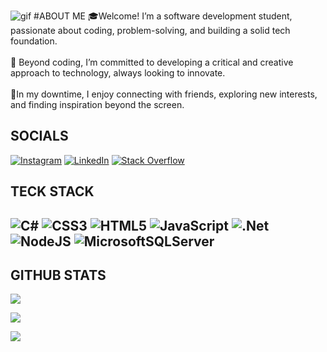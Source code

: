 ![gif](https://github.com/user-attachments/assets/10ad3ecf-e298-46cd-ab9c-f613be590f88)
#ABOUT ME
🎓Welcome! I’m a software development student, passionate about coding, problem-solving, and building a solid tech foundation.<br><br>🎯 Beyond coding, I’m committed to developing a critical and creative approach to technology, always looking to innovate.<br><br>💎In my downtime, I enjoy connecting with friends, exploring new interests, and finding inspiration beyond the screen.

## SOCIALS
[![Instagram](https://img.shields.io/badge/Instagram-%23E4405F.svg?logo=Instagram&logoColor=white)](https://instagram.com/nataliboevaa) [![LinkedIn](https://img.shields.io/badge/LinkedIn-%230077B5.svg?logo=linkedin&logoColor=white)](https://linkedin.com/in/natali-boeva-8b0a762b8) [![Stack Overflow](https://img.shields.io/badge/-Stackoverflow-FE7A16?logo=stack-overflow&logoColor=white)](https://stackoverflow.com/users/28110766) 

## TECK STACK
![C#](https://img.shields.io/badge/c%23-%23239120.svg?style=flat&logo=csharp&logoColor=white) ![CSS3](https://img.shields.io/badge/css3-%231572B6.svg?style=flat&logo=css3&logoColor=white) ![HTML5](https://img.shields.io/badge/html5-%23E34F26.svg?style=flat&logo=html5&logoColor=white) ![JavaScript](https://img.shields.io/badge/javascript-%23323330.svg?style=flat&logo=javascript&logoColor=%23F7DF1E) ![.Net](https://img.shields.io/badge/.NET-5C2D91?style=flat&logo=.net&logoColor=white) ![NodeJS](https://img.shields.io/badge/node.js-6DA55F?style=flat&logo=node.js&logoColor=white) ![MicrosoftSQLServer](https://img.shields.io/badge/Microsoft%20SQL%20Server-CC2927?style=flat&logo=microsoft%20sql%20server&logoColor=white)
---
## GITHUB STATS
![](https://github-readme-streak-stats.herokuapp.com/?user=nataliboeva&theme=jolly&hide_border=true)<br/>

![](https://github-readme-stats.vercel.app/api/top-langs/?username=nataliboeva&theme=jolly&hide_border=true&include_all_commits=true&count_private=false&layout=compact)

[![](https://visitcount.itsvg.in/api?id=nataliboeva&icon=1&color=11)](https://visitcount.itsvg.in)

